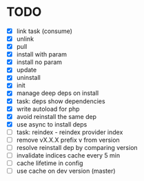 TODO
====


- [x] link task (consume)
- [x] unlink
- [x] pull
- [x] install with param
- [x] install no param
- [x] update
- [x] uninstall
- [x] init
- [x] manage deep deps on install
- [x] task: deps show dependencies
- [x] write autoload for php
- [x] avoid reinstall the same dep
- [x] use async to install deps
- [ ] task: reindex - reindex provider index
- [ ] remove vX.X.X prefix v from version
- [ ] resolve reinstall dep by comparing version
- [ ] invalidate indices cache every 5 min 
- [ ] cache lifetime in config
- [ ] use cache on dev version (master)